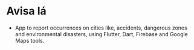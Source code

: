 # Avisa lá

- App to report occurrences on cities like, accidents, dangerous zones and environmental disasters, using Flutter, Dart, Firebase and Google Maps tools.
